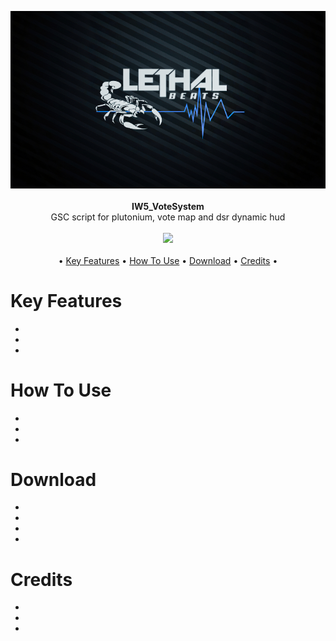 <p align="center">
  <img src="https://github.com/LastDemon99/LastDemon99/blob/main/Data/lb_logo.jpg">
  <br><br>
  <b>IW5_VoteSystem</b><br>
  <a>GSC script for plutonium, vote map and dsr dynamic hud</a>    
  <br><br>
  <img src="https://github.com/LastDemon99/LastDemon99/blob/main/Data/cranked_demo.gif">
  <br><br>
  • <a href="#key-features">Key Features</a> •  
  <a href="#how-to-use">How To Use</a> •
  <a href="#download">Download</a> •  
  <a href="#credits">Credits</a> •
</p>

# <a name="key-features"></a>Key Features
-
-
-

# <a name="how-to-use"></a>How To Use
-
-
-

# <a name="download"></a>Download
-
-
-
-

# <a name="credits"></a>Credits
-
-
-
